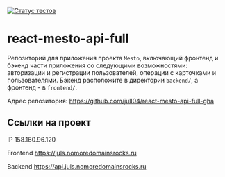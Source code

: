 [![Статус тестов](../../actions/workflows/tests.yml/badge.svg)](../../actions/workflows/tests.yml)

# react-mesto-api-full
Репозиторий для приложения проекта `Mesto`, включающий фронтенд и бэкенд части приложения со следующими возможностями: авторизации и регистрации пользователей, операции с карточками и пользователями. Бэкенд расположите в директории `backend/`, а фронтенд - в `frontend/`. 
  

Адрес репозитория: https://github.com/jull04/react-mesto-api-full-gha

## Ссылки на проект

IP 158.160.96.120

Frontend https://juls.nomoredomainsrocks.ru

Backend https://api.juls.nomoredomainsrocks.ru
